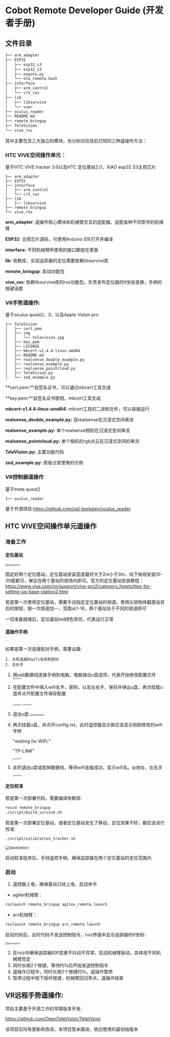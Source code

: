 # Cobot Remote Developer Guide (开发者手册)

## 文件目录

``` bash
├── arm_adapter
├── ESP32
│   ├── esp32_c3
│   ├── esp32_s3
│   ├── espota.py
│   └── ota_remote.bash
├── interface
│   ├── arm_control
│   └── cr5_ros
├── lib
│   ├── libsurvive
│   └── vuer
├── oculus_reader
├── README.md
├── remote_bringup
├── TeleVision
└── vive_ros
```

其中主要包含三大独立的模块，也分别对应目前已知的三种遥操作方法：

### HTC VIVE空间操作单元：

基于HTC VIVE tracker 3.0以及HTC 定位基站2.0，XIAO esp32 S3主控芯片

```
├── arm_adapter
├── ESP32
├── interface
│   ├── arm_control
│   └── cr5_ros
├── lib
│   ├── libsurvive
├── remote_bringup
└── vive_ros
```

**arm_adapter**: 遥操作核心模块和机械臂交互的适配器，适配各种不同型号的机械臂

**ESP32**: 主控芯片源码，可使用Arduino IDE打开并编译

**interface**: 不同机械臂所使用的接口都放在里面

**lib**: 依赖库，实现追踪器的定位需要依赖libsurvive库

**remote_bringup**: 启动功能包

**vive_ros**: 依赖libsurvive库的ros功能包，负责发布定位器的tf坐标变换，手柄的按键话题

### VR手势遥操作:

基于oculus quest2，3，以及Apple Vision pro

```
├── TeleVision
│   ├── cert.pem
│   ├── img
│   │   └── television.jpg
│   ├── key.pem
│   ├── LICENSE
│   ├── mkcert-v1.4.4-linux-amd64
│   ├── README.md
│   ├── realsense_double_example.py
│   ├── realsense_example.py
│   ├── realsense_pointcloud.py
│   ├── TeleVision.py
│   └── zed_example.py
```

**cert.pem:**自签名证书，可以通过mkcert工具生成

**key.pem:**自签名证书密钥，mkcert工具生成

**mkcert-v1.4.4-linux-amd64:** mkcert工具的二进制文件，可以直接运行

**realsense_double_example.py:** 双realsense在沉浸式空间串流

**realsense_example.py:** 单个realsense相机在沉浸式空间串流

**realsense_pointcloud.py:** 单个相机的rgb点云在沉浸式空间的串流

**TeleVision.py:** 主要功能代码

**zed_example.py:** 原版仓库使用的示例



### VR控制器遥操作

基于meta quest2

```
├── oculus_reader
```

基于开源项目:https://github.com/rail-berkeley/oculus_reader



## HTC VIVE空间操作单元遥操作

### 准备工作

#### 定位基站

<img src="./doc/basestation.png" alt="basestation" style="zoom:50%;" />

固定好两个定位基站，定位基站安装高度最好大于2m小于3m，向下俯视安装10-30度都可，保证在两个基站的视场内即可。官方的定位基站安装教程：https://www.vive.com/cn/support/vive-pro2/category_howto/tips-for-setting-up-base-station2.html

若是第一次使用定位基站，需要手动指定定位基站的频道。使用尖锐物体戳基站背后的按钮，按一次频道加一，范围从1-16，两个基站处于不同的频道即可

一切准备就绪后，定位基站led绿色常亮，代表运行正常

#### 遥操作手柄

<img src="./doc/controller.png" alt="basestation" style="zoom:10%;" />

如果是第一次连接配对手柄，需要设置:

 	1. 主机连接的wifi名称和密码
 	2. 左右手

1. 用usb数据线连接手柄到电脑，电脑弹出u盘选项，代表开始修改配置文件
    <img src="./doc/1.png" alt="basestation" style="zoom:30%;" />

2. 在配置文件中填入wifi名字，密码，以及左右手，保存并弹出u盘，再次挂载u盘并点开配置文件保存配置

    <img src="./doc/2.png" alt="basestation" style="zoom:30%;" />
    <img src="./doc/3.png" alt="basestation" style="zoom:30%;" />

3. 退出u盘
    <img src="./doc/4.png" alt="basestation" style="zoom:50%;" />

4. 再次挂载u盘，并点开config.txt，此时遥控器显示屏应该显示刚刚修改的wifi字样

	"waiting for WiFi:"

	"TP-LINK"

	<img src="./doc/wifi_2.jpg" alt="basestation" style="zoom:30%;" />

5. 此时退出u盘或拔掉数据线，等待wifi连接成功，显示wifi名，ip地址，左右手

	<img src="./doc/wifi_3.jpg" alt="basestation" style="zoom:30%;" />

#### 定位校准

若是第一次部署代码，需要编译依赖库:

``` bash
roscd remote_bringup
./script/build_survive.sh
```

若是第一次部署定位基站，或者定位基站发生了移动，定位效果不好，都应该进行校准:

```bash
./script/calibration_tracker.sh
```

<img src="./doc/cali.png" alt="basestation" style="zoom:80%;" />

启动校准程序后，手持遥控手柄，确保追踪器在两个定位基站的定位范围内

### 启动

1. 遥控器上电，确保基站已经上电，启动命令
- agilex机械臂：
``` bash
roslaunch remote_bringup agilex_remote.launch
```
- arx机械臂：
``` bash
roslaunch remote_bringup arx_remote.launch
```
​	启动代码后，此时代码不发送控制指令，rviz界面中显示追踪器的tf坐标:

<img src="./doc/rviz.png" alt="basestation" style="zoom:50%;" />

2. 在rviz中确保追踪器的tf变换不抖动不异常，启动机械臂驱动，具体视不同机械臂而定
3. 同时长按2个按键，等待约1s后开始发送控制指令
4. 遥操作过程中，同时长按2个按键约1s，遥操作暂停
5. 暂停过程中按下摇杆按键，机械臂回归零点，遥操作结束

## VR远程手势遥操作:

项目主要基于开源工作的早期版本开发:

https://github.com/OpenTeleVision/TeleVision

该项目实际有更新和改进，本项目暂未跟进，依旧使用的最初始版本